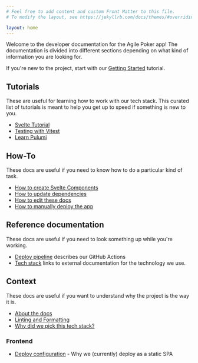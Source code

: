 ```yaml
---
# Feel free to add content and custom Front Matter to this file.
# To modify the layout, see https://jekyllrb.com/docs/themes/#overriding-theme-defaults

layout: home
---
```


Welcome to the developer documentation for the Agile Poker app! The documentation is divided into different sections depending on what kind of information you are looking for.

If you're new to the project, start with our [Getting Started](/tutorials/getting-started.md) tutorial.

## Tutorials

These are useful for learning how to work with our tech stack. This curated list of tutorials is meant to help you get up to speed if something is new to you.

- [Svelte Tutorial](https://svelte.dev/tutorial/basics)
- [Testing with Vitest](https://www.thisdot.co/blog/testing-with-vitest)
- [Learn Pulumi](https://www.pulumi.com/learn/)

## How-To

These docs are useful if you need to know how to do a particular kind of task.

- [How to create Svelte Components](/how-to/svelte-components.md)
- [How to update dependencies](/how-to/update-dependencies.md)
- [How to edit these docs](/how-to/edit-docs.md)
- [How to manually deploy the app](/how-to/deploy-manually.md)

## Reference documentation

These docs are useful if you need to look something up while you're working.

- [Deploy pipeline](/reference/build.md) describes our GitHub Actions
- [Tech stack](/reference/tech-stack.md) links to external documentation for the technology we use.

## Context

These docs are useful if you want to understand why the project is the way it is.

- [About the docs](/context/docs.md)
- [Linting and Formatting](/context/linting-and-formatting.md)
- [Why did we pick this tech stack?](/context/why-tech-stack.md)

### Frontend

- [Deploy configuration](/context/frontend/deploy.md) - Why we (currently) deploy as a static SPA
